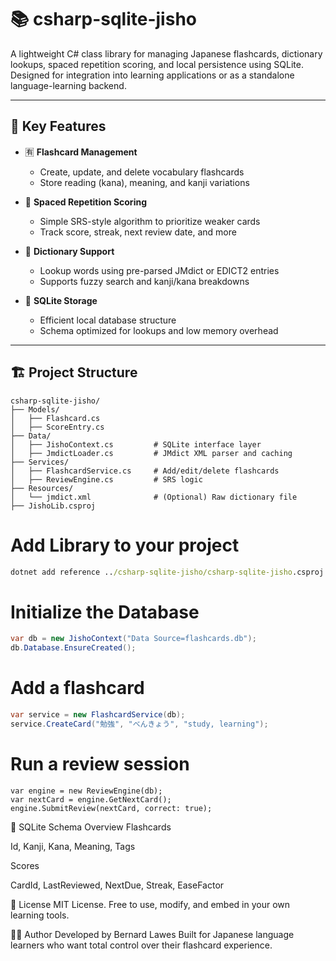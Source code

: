 # 📚 csharp-sqlite-jisho

A lightweight C# class library for managing Japanese flashcards, dictionary lookups, spaced repetition scoring, and local persistence using SQLite. Designed for integration into learning applications or as a standalone language-learning backend.

---

## 🧩 Key Features

- 🈶 **Flashcard Management**
  - Create, update, and delete vocabulary flashcards
  - Store reading (kana), meaning, and kanji variations

- 🧠 **Spaced Repetition Scoring**
  - Simple SRS-style algorithm to prioritize weaker cards
  - Track score, streak, next review date, and more

- 📘 **Dictionary Support**
  - Lookup words using pre-parsed JMdict or EDICT2 entries
  - Supports fuzzy search and kanji/kana breakdowns

- 💾 **SQLite Storage**
  - Efficient local database structure
  - Schema optimized for lookups and low memory overhead

---

## 🏗️ Project Structure

```plaintext
csharp-sqlite-jisho/
├── Models/
│   ├── Flashcard.cs
│   ├── ScoreEntry.cs
├── Data/
│   ├── JishoContext.cs         # SQLite interface layer
│   ├── JmdictLoader.cs         # JMdict XML parser and caching
├── Services/
│   ├── FlashcardService.cs     # Add/edit/delete flashcards
│   ├── ReviewEngine.cs         # SRS logic
├── Resources/
│   └── jmdict.xml              # (Optional) Raw dictionary file
├── JishoLib.csproj

```

# Add Library to your project
```bat
dotnet add reference ../csharp-sqlite-jisho/csharp-sqlite-jisho.csproj
```

# Initialize the Database
```csharp
var db = new JishoContext("Data Source=flashcards.db");
db.Database.EnsureCreated();
```

# Add a flashcard
```csharp
var service = new FlashcardService(db);
service.CreateCard("勉強", "べんきょう", "study, learning");
```

# Run a review session
```
var engine = new ReviewEngine(db);
var nextCard = engine.GetNextCard();
engine.SubmitReview(nextCard, correct: true);
```
🧪 SQLite Schema Overview
Flashcards

Id, Kanji, Kana, Meaning, Tags

Scores

CardId, LastReviewed, NextDue, Streak, EaseFactor

📄 License
MIT License. Free to use, modify, and embed in your own learning tools.

🙋‍♂️ Author
Developed by Bernard Lawes
Built for Japanese language learners who want total control over their flashcard experience.

